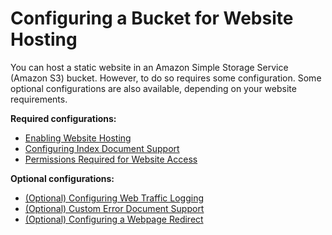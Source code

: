# Configuring a Bucket for Website Hosting<a name="HowDoIWebsiteConfiguration"></a>

You can host a static website in an Amazon Simple Storage Service \(Amazon S3\) bucket\. However, to do so requires some configuration\. Some optional configurations are also available, depending on your website requirements\.

**Required configurations:**
+ [Enabling Website Hosting](EnableWebsiteHosting.md)
+ [Configuring Index Document Support](IndexDocumentSupport.md)
+ [Permissions Required for Website Access](WebsiteAccessPermissionsReqd.md)

**Optional configurations:**
+ [\(Optional\) Configuring Web Traffic Logging](LoggingWebsiteTraffic.md)
+ [\(Optional\) Custom Error Document Support](CustomErrorDocSupport.md)
+ [\(Optional\) Configuring a Webpage Redirect](how-to-page-redirect.md)